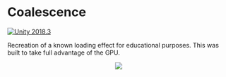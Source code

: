 # Coalescence
[![Unity 2018.3](https://img.shields.io/badge/Unity-2018.3-blue.svg)](https://unity3d.com/)

Recreation of a known loading effect for educational purposes. This was built to take full advantage of the GPU.

<p align="center"> 
  <img src="https://thumbs.gfycat.com/WhimsicalCreepyGlassfrog-size_restricted.gif">
</p>
